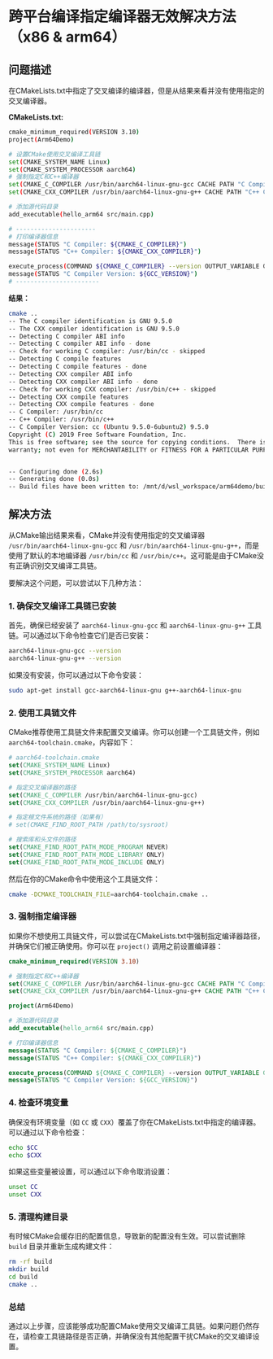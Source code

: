 # 跨平台编译指定编译器无效解决方法（x86 & arm64）


## 问题描述
在CMakeLists.txt中指定了交叉编译的编译器，但是从结果来看并没有使用指定的交叉编译器。

**CMakeLists.txt:**
```bash
cmake_minimum_required(VERSION 3.10)
project(Arm64Demo)

# 设置CMake使用交叉编译工具链
set(CMAKE_SYSTEM_NAME Linux)
set(CMAKE_SYSTEM_PROCESSOR aarch64)
# 强制指定C和C++编译器
set(CMAKE_C_COMPILER /usr/bin/aarch64-linux-gnu-gcc CACHE PATH "C Compiler")
set(CMAKE_CXX_COMPILER /usr/bin/aarch64-linux-gnu-g++ CACHE PATH "C++ Compiler")

# 添加源代码目录
add_executable(hello_arm64 src/main.cpp)

# ----------------------
# 打印编译器信息
message(STATUS "C Compiler: ${CMAKE_C_COMPILER}")
message(STATUS "C++ Compiler: ${CMAKE_CXX_COMPILER}")

execute_process(COMMAND ${CMAKE_C_COMPILER} --version OUTPUT_VARIABLE GCC_VERSION)
message(STATUS "C Compiler Version: ${GCC_VERSION}")
# -----------------------
```

**结果：**
```bash
cmake ..
-- The C compiler identification is GNU 9.5.0
-- The CXX compiler identification is GNU 9.5.0
-- Detecting C compiler ABI info
-- Detecting C compiler ABI info - done
-- Check for working C compiler: /usr/bin/cc - skipped
-- Detecting C compile features
-- Detecting C compile features - done
-- Detecting CXX compiler ABI info
-- Detecting CXX compiler ABI info - done
-- Check for working CXX compiler: /usr/bin/c++ - skipped
-- Detecting CXX compile features
-- Detecting CXX compile features - done
-- C Compiler: /usr/bin/cc
-- C++ Compiler: /usr/bin/c++
-- C Compiler Version: cc (Ubuntu 9.5.0-6ubuntu2) 9.5.0
Copyright (C) 2019 Free Software Foundation, Inc.
This is free software; see the source for copying conditions.  There is NO
warranty; not even for MERCHANTABILITY or FITNESS FOR A PARTICULAR PURPOSE.


-- Configuring done (2.6s)
-- Generating done (0.0s)
-- Build files have been written to: /mnt/d/wsl_workspace/arm64demo/build
```

## 解决方法

从CMake输出结果来看，CMake并没有使用指定的交叉编译器 `/usr/bin/aarch64-linux-gnu-gcc` 和 `/usr/bin/aarch64-linux-gnu-g++`，而是使用了默认的本地编译器 `/usr/bin/cc` 和 `/usr/bin/c++`。这可能是由于CMake没有正确识别交叉编译工具链。

要解决这个问题，可以尝试以下几种方法：

### 1. 确保交叉编译工具链已安装
首先，确保已经安装了 `aarch64-linux-gnu-gcc` 和 `aarch64-linux-gnu-g++` 工具链。可以通过以下命令检查它们是否已安装：

```bash
aarch64-linux-gnu-gcc --version
aarch64-linux-gnu-g++ --version
```

如果没有安装，你可以通过以下命令安装：

```bash
sudo apt-get install gcc-aarch64-linux-gnu g++-aarch64-linux-gnu
```

### 2. 使用工具链文件
CMake推荐使用工具链文件来配置交叉编译。你可以创建一个工具链文件，例如 `aarch64-toolchain.cmake`，内容如下：

```cmake
# aarch64-toolchain.cmake
set(CMAKE_SYSTEM_NAME Linux)
set(CMAKE_SYSTEM_PROCESSOR aarch64)

# 指定交叉编译器的路径
set(CMAKE_C_COMPILER /usr/bin/aarch64-linux-gnu-gcc)
set(CMAKE_CXX_COMPILER /usr/bin/aarch64-linux-gnu-g++)

# 指定根文件系统的路径（如果有）
# set(CMAKE_FIND_ROOT_PATH /path/to/sysroot)

# 搜索库和头文件的路径
set(CMAKE_FIND_ROOT_PATH_MODE_PROGRAM NEVER)
set(CMAKE_FIND_ROOT_PATH_MODE_LIBRARY ONLY)
set(CMAKE_FIND_ROOT_PATH_MODE_INCLUDE ONLY)
```

然后在你的CMake命令中使用这个工具链文件：

```bash
cmake -DCMAKE_TOOLCHAIN_FILE=aarch64-toolchain.cmake ..
```

### 3. 强制指定编译器
如果你不想使用工具链文件，可以尝试在CMakeLists.txt中强制指定编译器路径，并确保它们被正确使用。你可以在 `project()` 调用之前设置编译器：

```cmake
cmake_minimum_required(VERSION 3.10)

# 强制指定C和C++编译器
set(CMAKE_C_COMPILER /usr/bin/aarch64-linux-gnu-gcc CACHE PATH "C Compiler" FORCE)
set(CMAKE_CXX_COMPILER /usr/bin/aarch64-linux-gnu-g++ CACHE PATH "C++ Compiler" FORCE)

project(Arm64Demo)

# 添加源代码目录
add_executable(hello_arm64 src/main.cpp)

# 打印编译器信息
message(STATUS "C Compiler: ${CMAKE_C_COMPILER}")
message(STATUS "C++ Compiler: ${CMAKE_CXX_COMPILER}")

execute_process(COMMAND ${CMAKE_C_COMPILER} --version OUTPUT_VARIABLE GCC_VERSION)
message(STATUS "C Compiler Version: ${GCC_VERSION}")
```

### 4. 检查环境变量
确保没有环境变量（如 `CC` 或 `CXX`）覆盖了你在CMakeLists.txt中指定的编译器。可以通过以下命令检查：

```bash
echo $CC
echo $CXX
```

如果这些变量被设置，可以通过以下命令取消设置：

```bash
unset CC
unset CXX
```

### 5. 清理构建目录
有时候CMake会缓存旧的配置信息，导致新的配置没有生效。可以尝试删除 `build` 目录并重新生成构建文件：

```bash
rm -rf build
mkdir build
cd build
cmake ..
```

### 总结
通过以上步骤，应该能够成功配置CMake使用交叉编译工具链。如果问题仍然存在，请检查工具链路径是否正确，并确保没有其他配置干扰CMake的交叉编译设置。